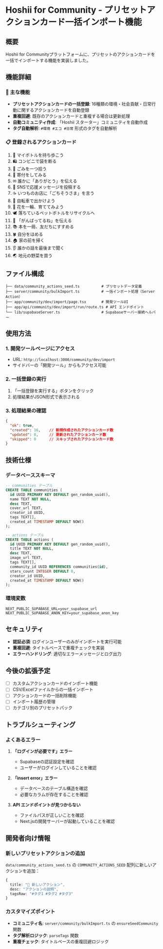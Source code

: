 # Hoshii for Community - プリセットアクションカード一括インポート機能

## 概要

Hoshii for Communityプラットフォームに、プリセットのアクションカードを一括でインポートする機能を実装しました。

## 機能詳細

### 🎯 主な機能
- **プリセットアクションカードの一括登録**: 16種類の環境・社会貢献・日常行動に関するアクションカードを自動登録
- **重複回避**: 既存のアクションカードと重複する場合は更新処理
- **自動コミュニティ作成**: 「Hoshii スターター」コミュニティを自動作成
- **タグ自動解析**: `#環境 #エコ #日常` 形式のタグを自動解析

### 📋 登録されるアクションカード
1. 🌱 マイボトルを持ち歩こう
2. 🛍 コンビニで袋を断る
3. 🚯 ごみを一つ拾う
4. 💚 寄付をしてみる
5. ✉ 誰かに「ありがとう」を伝える
6. 🌸 SNSで応援メッセージを投稿する
7. ☕ いつものお店に「ごちそうさま」を言う
8. 🚴 自転車で出かけよう
9. 🌼 花を一輪、育ててみよう
10. 🕊 落ちているペットボトルをリサイクルへ
11. 💬 「がんばってるね」を伝える
12. 📚 本を一冊、友だちにすすめる
13. 🍀 自分をほめる
14. 🏠 家の前を掃く
15. 👂 誰かの話を最後まで聞く
16. 🌏 地元の野菜を買う

## ファイル構成

```
├── data/community_actions_seed.ts          # プリセットデータ定義
├── server/community/bulkImport.ts          # 一括インポート処理（Server Action）
├── app/community/dev/import/page.tsx       # 開発ツールUI
├── app/api/community/dev/import/run/route.ts # API エンドポイント
└── lib/supabaseServer.ts                   # Supabaseサーバー接続ヘルパー
```

## 使用方法

### 1. 開発ツールページにアクセス
- URL: `http://localhost:3000/community/dev/import`
- サイドバーの「開発ツール」からもアクセス可能

### 2. 一括登録の実行
1. 「一括登録を実行する」ボタンをクリック
2. 処理結果がJSON形式で表示される

### 3. 処理結果の確認
```json
{
  "ok": true,
  "created": 16,    // 新規作成されたアクションカード数
  "updated": 0,     // 更新されたアクションカード数
  "skipped": 0      // スキップされたアクションカード数
}
```

## 技術仕様

### データベーススキーマ
```sql
-- communities テーブル
CREATE TABLE communities (
  id UUID PRIMARY KEY DEFAULT gen_random_uuid(),
  name TEXT NOT NULL,
  desc TEXT,
  cover_url TEXT,
  creator_id UUID,
  tags TEXT[],
  created_at TIMESTAMP DEFAULT NOW()
);

-- actions テーブル
CREATE TABLE actions (
  id UUID PRIMARY KEY DEFAULT gen_random_uuid(),
  title TEXT NOT NULL,
  desc TEXT,
  image_url TEXT,
  tags TEXT[],
  community_id UUID REFERENCES communities(id),
  stars_count INTEGER DEFAULT 0,
  creator_id UUID,
  created_at TIMESTAMP DEFAULT NOW()
);
```

### 環境変数
```env
NEXT_PUBLIC_SUPABASE_URL=your_supabase_url
NEXT_PUBLIC_SUPABASE_ANON_KEY=your_supabase_anon_key
```

## セキュリティ

- **認証必須**: ログインユーザーのみがインポートを実行可能
- **重複回避**: タイトルベースで重複チェックを実装
- **エラーハンドリング**: 適切なエラーメッセージとログ出力

## 今後の拡張予定

- [ ] カスタムアクションカードのインポート機能
- [ ] CSV/Excelファイルからの一括インポート
- [ ] アクションカードの一括削除機能
- [ ] インポート履歴の管理
- [ ] カテゴリ別のプリセットパック

## トラブルシューティング

### よくあるエラー

1. **「ログインが必要です」エラー**
   - Supabaseの認証設定を確認
   - ユーザーがログインしていることを確認

2. **「insert error」エラー**
   - データベースのテーブル構造を確認
   - 必要なカラムが存在することを確認

3. **API エンドポイントが見つからない**
   - ファイルパスが正しいことを確認
   - Next.jsの開発サーバーが起動していることを確認

## 開発者向け情報

### 新しいプリセットアクションの追加
`data/community_actions_seed.ts` の `COMMUNITY_ACTIONS_SEED` 配列に新しいアクションを追加：

```typescript
{
  title: "🎯 新しいアクション",
  desc: "アクションの説明",
  tagsRaw: "#タグ1 #タグ2 #タグ3"
}
```

### カスタマイズポイント
- **コミュニティ名**: `server/community/bulkImport.ts` の `ensureSeedCommunity` 関数
- **タグ解析ロジック**: `parseTags` 関数
- **重複チェック**: タイトルベースの重複回避ロジック
